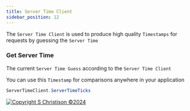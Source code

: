 ```yaml
---
title: Server Time Client
sidebar_position: 12
---
```


The `Server Time Client` is used to produce high quality `Timestamps` for requests by guessing the `Server Time`

### Get Server Time

The current `Server Time Guess` according to the `Server Time Client`

You can use this `Timestamp` for comparisons anywhere in your application

```cs
ServerTimeClient.ServerTimeTicks
```

[![Copyright S Christison ©2024](https://i.imgur.com/JfsfrPD.png)](https://www.nuget.org/profiles/Samuel)